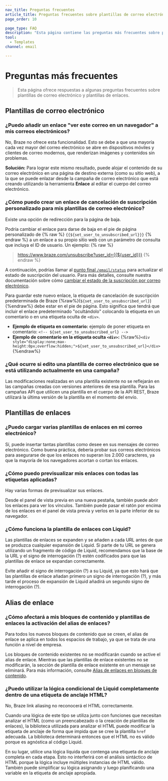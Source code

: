 ```yaml
---
nav_title: Preguntas frecuentes
article_title: Preguntas frecuentes sobre plantillas de correo electrónico y enlaces
page_order: 10

page_type: FAQ
description: "Esta página contiene las preguntas más frecuentes sobre plantillas de correo electrónico y plantillas de enlaces."
tool:
  - Templates
channel: email

---
```


# Preguntas más frecuentes

> Esta página ofrece respuestas a algunas preguntas frecuentes sobre plantillas de correo electrónico y plantillas de enlaces.

## Plantillas de correo electrónico

### ¿Puedo añadir un enlace "ver este correo en un navegador" a mis correos electrónicos?

No, Braze no ofrece esta funcionalidad. Esto se debe a que una mayoría cada vez mayor del correo electrónico se abre en dispositivos móviles y clientes de correo modernos, que renderizan imágenes y contenidos sin problemas.

**Solución:** Para lograr este mismo resultado, puede alojar el contenido de su correo electrónico en una página de destino externa (como su sitio web), a la que se puede enlazar desde la campaña de correo electrónico que está creando utilizando la herramienta **Enlace** al editar el cuerpo del correo electrónico.

### ¿Cómo puedo crear un enlace de cancelación de suscripción personalizado para mis plantillas de correo electrónico?

Existe una opción de redirección para la página de baja.

Podría cambiar el enlace para darse de baja en el pie de página personalizado de {% raw %} `{{${set_user_to_unsubscribed_url}}}` {% endraw %} a un enlace a su propio sitio web con un parámetro de consulta que incluya el ID de usuario. Un ejemplo:
{% raw %} 
> https://www.braze.com/unsubscribe?user_id={{${user_id}}}
{% endraw %}

A continuación, podrías llamar al [punto final `/email/status`]({{site.baseurl}}/api/endpoints/email/post_email_subscription_status/) para actualizar el estado de suscripción del usuario. Para más detalles, consulte nuestra documentación sobre cómo [cambiar el estado de la suscripción por correo electrónico]({{site.baseurl}}/user_guide/message_building_by_channel/email/managing_user_subscriptions/#changing-email-subscriptions).

Para guardar este nuevo enlace, la etiqueta de cancelación de suscripción predeterminada de Braze {%raw%}(``${set_user_to_unsubscribed_url}``){%endraw%} debe estar en el pie de página. Esto significa que tendrá que incluir el enlace predeterminado "ocultándolo" colocando la etiqueta en un comentario o en una etiqueta oculta de `<div>`.

- **Ejemplo de etiqueta en comentario:** ejemplo de poner etiqueta en comentario: `<!-- ${set_user_to_unsubscribed_url} -->`
- **Ejemplo de comentario en la etiqueta oculta `<div>`:** {%raw%}`<div style="display:none;max-height:0px;overflow:hidden;">${set_user_to_unsubscribed_url}</div>`{%endraw%}

### ¿Qué ocurre si edito una plantilla de correo electrónico que se está utilizando actualmente en una campaña?

Las modificaciones realizadas en una plantilla existente no se reflejarán en las campañas creadas con versiones anteriores de esa plantilla. Para las campañas API que utilicen una plantilla en el cuerpo de la API REST, Braze utilizará la última versión de la plantilla en el momento del envío.  

## Plantillas de enlaces

### ¿Puedo cargar varias plantillas de enlaces en mi correo electrónico?

Sí, puede insertar tantas plantillas como desee en sus mensajes de correo electrónico. Como buena práctica, debería probar sus correos electrónicos para asegurarse de que los enlaces no superan los 2.000 caracteres, ya que la mayoría de los navegadores acortan o cortan los enlaces.

### ¿Cómo puedo previsualizar mis enlaces con todas las etiquetas aplicadas?

Hay varias formas de previsualizar sus enlaces.  

Desde el panel de vista previa en una nueva pestaña, también puede abrir los enlaces para ver los vínculos. También puede pasar el ratón por encima de los enlaces en el panel de vista previa y verlos en la parte inferior de su navegador.

### ¿Cómo funciona la plantilla de enlaces con Liquid?

Las plantillas de enlaces se expanden y se añaden a cada URL antes de que se produzca cualquier expansión de Liquid. Si parte de tu URL se genera utilizando un fragmento de código de Liquid, recomendamos que la base de la URL y el signo de interrogación (?) estén codificados para que las plantillas de enlace se expandan correctamente. 

Evite añadir el signo de interrogación (?) a su Liquid, ya que esto hará que las plantillas de enlace añadan primero un signo de interrogación (?), y más tarde el proceso de expansión de Liquid añadirá un segundo signo de interrogación (?).

## Alias de enlace

### ¿Cómo afectará a mis bloques de contenido y plantillas de enlaces la activación del alias de enlaces?

Para todos los nuevos bloques de contenido que se creen, el alias de enlace se aplica en todos los espacios de trabajo, ya que se trata de una función a nivel de empresa. 

Los bloques de contenido existentes no se modificarán cuando se active el alias de enlace. Mientras que las plantillas de enlace existentes no se modificarán, la sección de plantilla de enlace existente en un mensaje se eliminará. Para más información, consulte [Alias de enlaces en bloques de contenido]({{site.baseurl}}/user_guide/message_building_by_channel/email/templates/link_aliasing/#link-aliasing-in-content-blocks).

### ¿Puedo utilizar la lógica condicional de Liquid completamente dentro de una etiqueta de anclaje HTML?

No, Braze link aliasing no reconocerá el HTML correctamente. 

Cuando una lógica de este tipo se utiliza junto con funciones que necesitan analizar el HTML (como un preencabezado o la creación de plantillas de enlaces), la biblioteca utilizada para analizar el HTML puede modificar la etiqueta de anclaje de forma que impida que se cree la plantilla `href` adecuada. La biblioteca determinará entonces que el HTML no es válido porque es agnóstica al código Liquid. 

En su lugar, utilice una lógica líquida que contenga una etiqueta de anclaje completa en cada etapa. Esto no interferirá con el análisis sintáctico de HTML porque la lógica incluye múltiples instancias de HTML válido. También puede simplificar su lógica asignando y luego planificando una variable en la etiqueta de anclaje apropiada.
